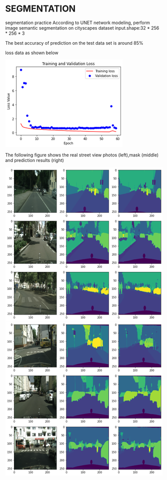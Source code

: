 # SEGMENTATION
segmentation practice
According to UNET network modeling, perform image semantic segmentation on cityscapes dataset
input.shape:32 * 256 * 256 * 3

The best accuracy of prediction on the test data set is around 85%

loss data as shown below

![image](https://github.com/zhihangxin/SEGMENTATION/blob/main/image/loss.png)

The following figure shows the real street view photos (left),mask (middle) and prediction results (right)

![image](https://github.com/zhihangxin/SEGMENTATION/blob/main/image/pred.png)
![image](https://github.com/zhihangxin/SEGMENTATION/blob/main/image/pred2.png)

